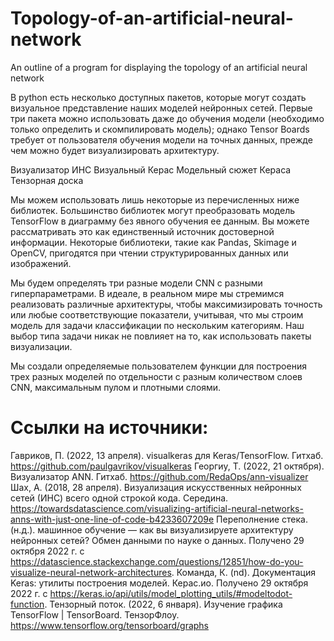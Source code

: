 # Topology-of-an-artificial-neural-network
An outline of a program for displaying the topology of an artificial neural network

В python есть несколько доступных пакетов, которые могут создать визуальное представление наших моделей нейронных сетей. 
Первые три пакета можно использовать даже до обучения модели (необходимо только определить и скомпилировать модель); 
однако Tensor Boards требует от пользователя обучения модели на точных данных, прежде чем можно будет визуализировать архитектуру.

Визуализатор ИНС
Визуальный Керас
Модельный сюжет Кераса
Тензорная доска

Мы можем использовать лишь некоторые из перечисленных ниже библиотек. 
Большинство библиотек могут преобразовать модель TensorFlow в диаграмму 
без явного обучения ее данным. Вы можете рассматривать это как единственный 
источник достоверной информации. Некоторые библиотеки, такие как Pandas, Skimage и OpenCV, 
пригодятся при чтении структурированных данных или изображений.

Мы будем определять три разные модели CNN с разными гиперпараметрами. 
В идеале, в реальном мире мы стремимся реализовать различные архитектуры, 
чтобы максимизировать точность или любые соответствующие показатели, учитывая, 
что мы строим модель для задачи классификации по нескольким категориям. 
Наш выбор типа задачи никак не повлияет на то, как использовать пакеты визуализации.

Мы создали определяемые пользователем функции для построения трех разных моделей по 
отдельности с разным количеством слоев CNN, максимальным пулом и плотными слоями.

# Ссылки на источники:
Гавриков, П. (2022, 13 апреля). visualkeras для Keras/TensorFlow. Гитхаб. https://github.com/paulgavrikov/visualkeras
Георгиу, Т. (2022, 21 октября). Визуализатор ANN. Гитхаб. https://github.com/RedaOps/ann-visualizer
Шах, А. (2018, 28 апреля). Визуализация искусственных нейронных сетей (ИНС) всего одной строкой кода. Середина. https://towardsdatascience.com/visualizing-artificial-neural-networks-anns-with-just-one-line-of-code-b4233607209e
Переполнение стека. (н.д.). машинное обучение — как вы визуализируете архитектуру нейронных сетей? Обмен данными по науке о данных. Получено 29 октября 2022 г. с https://datascience.stackexchange.com/questions/12851/how-do-you-visualize-neural-network-architectures.
Команда, К. (nd). Документация Keras: утилиты построения моделей. Керас.ио. Получено 29 октября 2022 г. с https://keras.io/api/utils/model_plotting_utils/#modeltodot-function.
Тензорный поток. (2022, 6 января). Изучение графика TensorFlow | TensorBoard. ТензорФлоу. https://www.tensorflow.org/tensorboard/graphs
